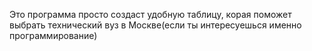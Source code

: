 Это программа просто создаст удобную таблицу, корая поможет выбрать технический вуз в Москве(если ты интересуешься именно программирование)
